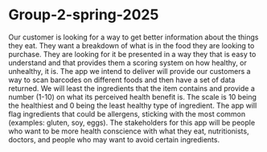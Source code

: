 # Group-2-spring-2025

Our customer is looking for a way to get better information about the things they eat. They want a breakdown of what is in the food they are looking to purchase.  They are looking for it be presented in a way they that is easy to understand and that provides them a scoring system on how healthy, or unhealthy, it is. The app we intend to deliver will provide our customers a way to scan barcodes on different foods and then have a set of data returned. We will least the ingredients that the item contains and provide a number (1-10) on what its perceived health benefit is. The scale is 10 being the healthiest and 0 being the least healthy type of ingredient. The app will flag ingredients that could be allergens, sticking with the most common (examples: gluten, soy, eggs). The stakeholders for this app will be people who want to be more health conscience with what they eat, nutritionists, doctors, and people who may want to avoid certain ingredients.
